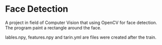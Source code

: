 # Face Detection
A project in field of Computer Vision that using OpenCV for face detection. The program paint a rectangle around the face.

lables.npy, features.npy and tarin.yml are files were created after the train.
